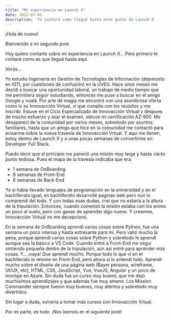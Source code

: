 ```yaml
---
title: "Mi esperiencia en Launch X"
date: 2022-03-01
description: 'Te contaré como llegué hasta este punto de Launch X'
---
```


¡Hola de nuevo!

Bienvenido a mi segundo post.

Hoy quiero contarte sobre mi experiencia en Launch X... Pero primero te contaré como es que llegué hasta aquí.

Verás...

Yo estudio Ingeniería en Gestión de Tecnologías de Información (dejemoslo en IGTI, por cuestiones de confusión) en la UVEG. 
Hace unos meses me decidí a buscar una oportunidad laboral, un trabajo de medio tiempo que me permitiera seguir estudiando, entonces me puse a buscar en el amigo Google y vualá.
Por arte de magia me encontré con una asombrosa oferta como lo es Innovacción Virtual, ví que cumplía con los reuisitos y me inscribí. Estuve en el Ciclo Especializado de Innovacción Virtual y despues de mucho esfuerzo y ásar el examen, obtuve mi certificación AZ-900.
Me desaparecí de la comunidad por varios meses, sobretodo por asuntos familiares, hasta que un amigo que hice en la comunidad me contactó para avisarme sobre la nueva travesía de Innovacción Vrtual.
Y aquí me tienen, estoy dentro de Launch X y a unas pocas semanas de convertirme en Developer Full Stack.

Puedo decir que al principio me pareció una misión muy larga y hasta cierto punto tediosa. Pues el mapa de la travesía indicaba que era:
- 1 semana de OnBoarding
- 6 semanas de Front-End
- 6 semanas de Back-End

Yo si había llevado lenguajes de programación en la universidad y en el bachillerato igual, en bachillerato desarrollé paginas web pero nun lo comprendí del todo. Y con todas esas dudas, creí que no estaría a la altura de la tripulación.
Entonces, cuando comenzó la misión estaba con los animo un poco al suelo, pero con ganas de aprender algo nuevo. Y creanme, Innovacción Virtual no me decepcionó.

En la semana de OnBoarding aprendí varias cosas sobre Python, fue una semana un poco intensa y hasta estresante para mí. Pero valió mucho la pena, porque aprendí varias cosas sobre Python y sobretodo le aprendí aunque sea lo básico a VS Code.
Cuando entré a Front-End me seguí sintiendo pequeña dentro de la tripulación, aún así entré para aprender más cosas. Y... ¡vaya! Que aprendí mucho. Porque todo lo que ví en el bachillerato lo retomé en Front-End, pero ahora si lo entendí todo.
Aprendí mucho sobre el diseño de una página web (Bayer persona, wireframe, UI/UX, etc), HTML, CSS, JavaScript, Vue, VueJS, Angular y un poco de montaje en Azure. Sin duda fue un curso muy bueno, que me dejó muchisimos aprendizajes y que además fue muy ameno.
Los Mission Commander siempre fueron muy buenos, muy atentos y  sobretodo muy divertidos. 

Sin lugar a duda, volvería a tomar más cursos con Innovacción Vrtual.

Por mi parte, es todo. ¡Nos leemos en el siguiente post!
